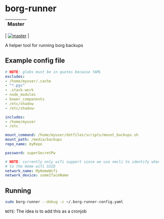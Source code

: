 # borg-runner

| Master |
| -------|
|
[![master](https://travis-ci.org/denibertovic/borg-runner.svg?branch=master)](https://travis-ci.org/denibertovic/borg-runner) |

A helper tool for running borg backups

## Example config file

```yaml
# NOTE: globs must be in quotes because YAML
excludes:
- /home/myuser/.cache
- "*.pyc"
- .stack-work
- node_modules
- bower_components
- /etc/shadow
- /etc/shadow-

includes:
- /home/myuser
- /etc

mount_command: /home/myuser/dotfiles/scripts/mount_backups.sh
mount_path: /media/backups
repo_name: myRepo

password: superSecretPw

# NOTE: currently only wifi support since we use nmcli to identify when we're connected
# to the Home wifi SSID
network_name: MyHomeWifi
network_device: someIfaceName
```

## Running

```bash
sudo borg-runner --debug -c ~/.borg-runner-config.yaml
```

`NOTE`: The idea is to add this as a cronjob
